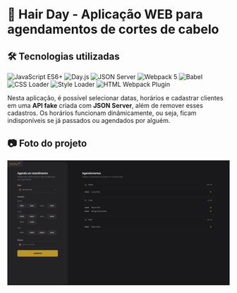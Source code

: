 # :haircut: Hair Day - Aplicação WEB para agendamentos de cortes de cabelo

## :hammer_and_wrench: Tecnologias utilizadas

![JavaScript ES6+](https://img.shields.io/badge/JavaScript-ES6%2B-yellow?logo=javascript&logoColor=white&style=for-the-badge)
![Day.js](https://img.shields.io/badge/Day.js-manipulação%20de%20datas-blue?logo=day.js&logoColor=white&style=for-the-badge)
![JSON Server](https://img.shields.io/badge/JSON%20Server-API%20fake-brightgreen?logo=json&logoColor=white&style=for-the-badge)
![Webpack 5](https://img.shields.io/badge/Webpack%205-empacotador-purple?logo=webpack&logoColor=white&style=for-the-badge)
![Babel](https://img.shields.io/badge/Babel-transpilador%20ES6%2B-orange?logo=babel&logoColor=white&style=for-the-badge)
![CSS Loader](https://img.shields.io/badge/CSS%20Loader-carregamento%20de%20estilos-blue?logo=css3&logoColor=white&style=for-the-badge)
![Style Loader](https://img.shields.io/badge/Style%20Loader-carregamento%20de%20estilos-blue?logo=css3&logoColor=white&style=for-the-badge)
![HTML Webpack Plugin](https://img.shields.io/badge/HTML%20Webpack%20Plugin-index.html-red?logo=html5&logoColor=white&style=for-the-badge)

Nesta aplicação, é possível selecionar datas, horários e cadastrar clientes em uma **API fake** criada com **JSON Server**, além de remover esses cadastros.
Os horários funcionam dinâmicamente, ou seja, ficam indisponíveis se já passados ou agendados por alguém.

## :camera: Foto do projeto

<img src="./src/assets/hair-day-project.png" alt="Foto do projeto" />
